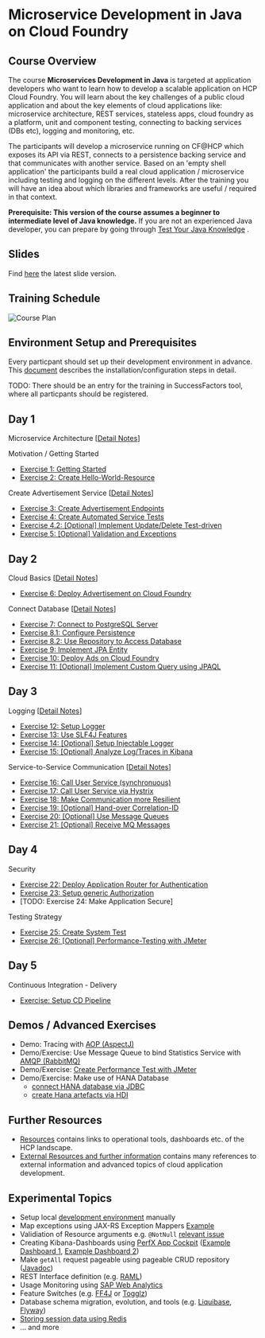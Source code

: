 # Microservice Development in Java on Cloud Foundry

## Course Overview

The course **Microservices Development in Java** is targeted at application developers who want to learn how to develop a scalable application on HCP Cloud Foundry. You will learn about the key challenges of a public cloud application and about the key elements of cloud applications like: microservice architecture, REST services, stateless apps, cloud foundry as a platform, unit and component testing, connecting to backing services (DBs etc), logging and monitoring, etc.

The participants will develop a microservice running on CF@HCP which exposes its API via REST, connects to a persistence backing service and that communicates with another service. Based on an 'empty shell application' the participants build a real cloud application / microservice including testing and logging on the different levels. After the training you will have an idea about which libraries and frameworks are useful / required in that context.

**Prerequisite: This version of the course assumes a beginner to intermediate level of Java knowledge.** If you are not an experienced Java developer, you can prepare by going through [Test Your Java Knowledge](https://github.wdf.sap.corp/cc-java-dev/cc-coursematerial/blob/master/CoursePrerequisites/README.md#test-your-java-knowledge---are-you-ready-for-the-training) .

## Slides
Find [here](http://mo-f8268fdb9.mo.sap.corp:8080/jenkins/job/cc-coursematerial/lastSuccessfulBuild/artifact/Z_Presentations/cc-appdev-java.pdf) the latest slide version.

## Training Schedule
![Course Plan](Abstract/images/Java_CoursePlan.png)

## Environment Setup and Prerequisites
Every particpant should set up their development environment in advance. This [document](/CoursePrerequisites/README.md) describes the installation/configuration steps in detail.

TODO: There should be an entry for the training in SuccessFactors tool, where all particpants should be registered.


## Day 1

Microservice Architecture [[Detail Notes](MicroServiceArchitecture/Readme.md)]

Motivation / Getting Started
- [Exercise 1: Getting Started](CreateMicroservice/Exercise_1_GettingStarted.md)
- [Exercise 2: Create Hello-World-Resource](CreateMicroservice/Exercise_2_HelloWorldResource.md)

Create Advertisement Service [[Detail Notes](/CreateMicroservice/Readme.md)]
- [Exercise 3: Create Advertisement Endpoints](CreateMicroservice/Exercise_3_CreateAdsEndpoints.md)
- [Exercise 4: Create Automated Service Tests](CreateMicroservice/Exercise_4_CreateServiceTests.md)
- [Exercise 4.2: [Optional] Implement Update/Delete Test-driven](CreateMicroservice/Exercise_4_Part2_CreateAdditionalAdsEndpoints.md)
- [Exercise 5: [Optional] Validation and Exceptions](CreateMicroservice/Exercise_5_ValidationAndExceptions.md)

## Day 2
Cloud Basics [[Detail Notes](CloudFoundryBasics)]
- [Exercise 6: Deploy Advertisement on Cloud Foundry](CloudFoundryBasics/Exercise_6_DeployAdsOnCloudFoundry.md)

Connect Database [[Detail Notes](ConnectDatabase)]
- [Exercise 7: Connect to PostgreSQL Server](ConnectDatabase/Exercise_7_ConnectLocalDatabase.md)
- [Exercise 8.1: Configure Persistence](ConnectDatabase/Exercise_8_Part1_ConfigurePersistence.md)
- [Exercise 8.2: Use Repository to Access Database](ConnectDatabase/Exercise_8_Part2_UseRepositoryToAccessDatabase.md)
- [Exercise 9: Implement JPA Entity](ConnectDatabase/Exercise_9_ImplementJPAEntity.md)
- [Exercise 10: Deploy Ads on Cloud Foundry](ConnectDatabase/Exercise_10_DeployAdsWithDBServiceOnCF.md)
- [Exercise 11: [Optional] Implement Custom Query using JPAQL](ConnectDatabase/Exercise_11_Develop_Custom_Queries.md)

## Day 3
Logging [[Detail Notes](LoggingTracing)]
- [Exercise 12: Setup Logger](LoggingTracing/Exercise_12_Setup_Logger.md)
- [Exercise 13: Use SLF4J Features](LoggingTracing/Exercise_13_Use_SLF4J_Features.md)
- [Exercise 14: [Optional] Setup Injectable Logger](LoggingTracing/Exercise_14_Setup_Injectable_Logger.md)
- [Exercise 15: [Optional] Analyze Log/Traces in Kibana](LoggingTracing/Exercise_15_GettingStarted_With_ELK_Stack.md)

Service-to-Service Communication [[Detail Notes](Service2ServiceCommunication/README.md)]
- [Exercise 16: Call User Service (synchronuous)](Service2ServiceCommunication/Exercise_16_Call_UserService.md)
- [Exercise 17: Call User Service via Hystrix](Service2ServiceCommunication/Exercise_17_Introduce_Hystrix.md)
- [Exercise 18: Make Communication more Resilient](Service2ServiceCommunication/Exercise_18_Make_Communication_Resilient.md)
- [Exercise 19: [Optional] Hand-over Correlation-ID](Service2ServiceCommunication/Exercise_19_Transfer_CorrelationID.md)
- [Exercise 20: [Optional] Use Message Queues](Service2ServiceCommunication/Exercise_20_Use_Message_Queues.md)
- [Exercise 21: [Optional] Receive MQ Messages](Service2ServiceCommunication/Exercise_21_Receive_MQ_Messages.md)

## Day 4
Security
- [Exercise 22: Deploy Application Router for Authentication](Security/Exercise_22_DeployApplicationRouter.md)
- [Exercise 23: Setup generic Authorization](Security/Exercise_23_SetupGenericAuthorization.md)
- [TODO: Exercise 24: Make Application Secure]
 
Testing Strategy
- [Exercise 25: Create System Test](TestStrategy/Exercise_25_Create_SystemTest.md)
- [Exercise 26: [Optional] Performance-Testing with JMeter](TestStrategy/Exercise_XX_PerformanceTesting_With_JMeter.md)


## Day 5
Continuous Integration - Delivery
- [Exercise: Setup CD Pipeline](ContinuousDelivery/Exercise_Setup_CD_Pipeline.md)

## Demos / Advanced Exercises
- Demo: Tracing with [AOP (AspectJ)](LoggingTracing/AOP.md)
- Demo/Exercise: Use Message Queue to bind Statistics Service with [AMQP (RabbitMQ)](Service2ServiceCommunication/Exercise_20_Use_Message_Queues.md)
- Demo/Exercise: [Create Performance Test with JMeter](TestStrategy/Exercise_XX_PerformanceTesting_With_JMeter.md)
- Demo/Exercise: Make use of HANA Database
  - [connect HANA database via JDBC](Hana/Demo_HANA.md)
  - [create Hana artefacts via HDI](Hana/Demo_HANA_HDI.md)
  
## Further Resources

* [Resources](https://github.wdf.sap.corp/cc-java-dev/cc-coursematerial/blob/master/Resources.md) contains links to operational tools, dashboards etc. of the HCP landscape.
* [External Resources and further information](https://github.wdf.sap.corp/cc-java-dev/cc-coursematerial/blob/master/Resources.md#external-resources-and-further-information) contains many references to external information and advanced topics of cloud application development.


## Experimental Topics
- Setup local [development environment](/CoursePrerequisites/localEnvSetup/README.md) manually
- Map exceptions using JAX-RS Exception Mappers [Example](https://github.wdf.sap.corp/cc-java-dev/cc-coursematerial/blob/master/Knowledge/ExceptionMappers.md)
- Validiation of Resource arguments e.g. `@NotNull` [relevant issue](http://stackoverflow.com/questions/31235977/is-it-safe-to-override-apache-cxfs-jaxrsbeanvalidationininterceptor-to-support)
- Creating Kibana-Dashboards using [PerfX App Cockpit](https://wiki.wdf.sap.corp/wiki/display/perfx/App+Performance+Cockpit) ([Example Dashboard 1](http://155.56.252.249/#/dashboard/App-Performance-Cockpit), [Example Dashboard 2](http://155.56.252.249/#/dashboard/Cockpit-Hystrix-Dashboard))
- Make `getAll` request pageable using pageable CRUD repository ([Javadoc](http://docs.spring.io/spring-data/commons/docs/current/api/org/springframework/data/repository/PagingAndSortingRepository.html))
- REST Interface definition (e.g. [RAML](http://raml.org/developers/raml-100-tutorial))
- Usage Monitoring using [SAP Web Analytics](https://jam4.sapjam.com/groups/about_page/ReRAnCGxPG137eKaT8Efhc)
- Feature Switches (e.g. [FF4J](http://ff4j.org/) or [Togglz](http://www.togglz.org/))
- Database schema migration, evolution, and tools (e.g. [Liquibase](http://www.liquibase.org/), [Flyway](http://flywaydb.org/))
- [Storing session data using Redis](Knowledge/Redis.md)
- ... and more


